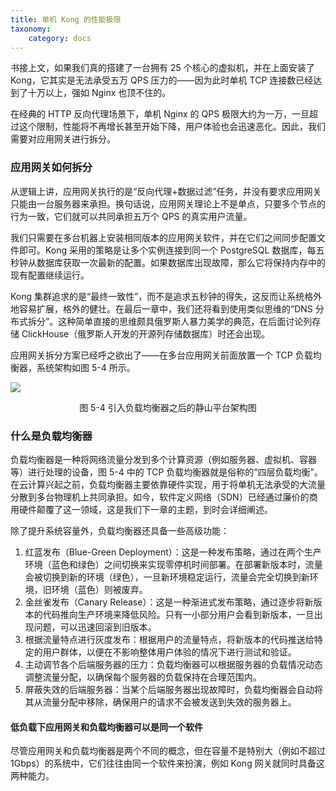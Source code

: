 ```yaml
---
title: 单机 Kong 的性能极限
taxonomy:
    category: docs
---
```


书接上文，如果我们真的搭建了一台拥有 25 个核心的虚拟机，并在上面安装了 Kong，它其实是无法承受五万 QPS 压力的——因为此时单机 TCP 连接数已经达到了十万以上，强如 Nginx 也顶不住的。

在经典的 HTTP 反向代理场景下，单机 Nginx 的 QPS 极限大约为一万，一旦超过这个限制，性能将不再增长甚至开始下降，用户体验也会迅速恶化。因此，我们需要对应用网关进行拆分。

### 应用网关如何拆分

从逻辑上讲，应用网关执行的是“反向代理+数据过滤”任务，并没有要求应用网关只能由一台服务器来承担。换句话说，应用网关理论上不是单点，只要多个节点的行为一致，它们就可以共同承担五万个 QPS 的真实用户流量。

我们只需要在多台机器上安装相同版本的应用网关软件，并在它们之间同步配置文件即可。Kong 采用的策略是让多个实例连接到同一个 PostgreSQL 数据库，每五秒钟从数据库获取一次最新的配置。如果数据库出现故障，那么它将保持内存中的现有配置继续运行。

Kong 集群追求的是“最终一致性”，而不是追求五秒钟的得失，这反而让系统格外地容易扩展，格外的健壮。在最后一章中，我们还将看到使用类似思维的“DNS 分布式拆分”。这种简单直接的思维颇具俄罗斯人暴力美学的典范，在后面讨论列存储 ClickHouse（俄罗斯人开发的开源列存储数据库）时还会出现。

应用网关拆分方案已经呼之欲出了——在多台应用网关前面放置一个 TCP 负载均衡器，系统架构如图 5-4 所示。

![](/media/16895753234893.jpg)
<center>图 5-4 引入负载均衡器之后的静山平台架构图</center>

### 什么是负载均衡器

负载均衡器是一种将网络流量分发到多个计算资源（例如服务器、虚拟机、容器等）进行处理的设备，图 5-4 中的 TCP 负载均衡器就是俗称的“四层负载均衡”。在云计算兴起之前，负载均衡器主要依靠硬件实现，用于将单机无法承受的大流量分散到多台物理机上共同承担。如今，软件定义网络（SDN）已经通过廉价的商用硬件颠覆了这一领域，这是我们下一章的主题，到时会详细阐述。

除了提升系统容量外，负载均衡器还具备一些高级功能：

1. 红蓝发布（Blue-Green Deployment）：这是一种发布策略，通过在两个生产环境（蓝色和绿色）之间切换来实现零停机时间部署。在部署新版本时，流量会被切换到新的环境（绿色），一旦新环境稳定运行，流量会完全切换到新环境，旧环境（蓝色）则被废弃。
2. 金丝雀发布（Canary Release）：这是一种渐进式发布策略，通过逐步将新版本的代码推向生产环境来降低风险。只有一小部分用户会看到新版本，一旦出现问题，可以迅速回滚到旧版本。
3. 根据流量特点进行灰度发布：根据用户的流量特点，将新版本的代码推送给特定的用户群体，以便在不影响整体用户体验的情况下进行测试和验证。
4. 主动调节各个后端服务器的压力：负载均衡器可以根据服务器的负载情况动态调整流量分配，以确保每个服务器的负载保持在合理范围内。
5. 屏蔽失效的后端服务器：当某个后端服务器出现故障时，负载均衡器会自动将其从流量分配中移除，确保用户的请求不会被发送到失效的服务器上。

#### 低负载下应用网关和负载均衡器可以是同一个软件

尽管应用网关和负载均衡器是两个不同的概念，但在容量不是特别大（例如不超过 1Gbps）的系统中，它们往往由同一个软件来扮演，例如 Kong 网关就同时具备这两种能力。
